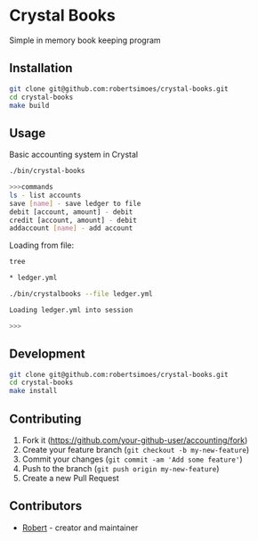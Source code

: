 # Crystal Books

Simple in memory book keeping program

## Installation

```bash
git clone git@github.com:robertsimoes/crystal-books.git
cd crystal-books
make build
```

## Usage

Basic accounting system in Crystal 

```bash
./bin/crystal-books

>>>commands
ls - list accounts
save [name] - save ledger to file
debit [account, amount] - debit
credit [account, amount] - debit
addaccount [name] - add account

```

Loading from file:
```bash
tree 

* ledger.yml
```

```bash
./bin/crystalbooks --file ledger.yml

Loading ledger.yml into session

>>>
```
## Development

```bash
git clone git@github.com:robertsimoes/crystal-books.git
cd crystal-books
make install
```

## Contributing

1. Fork it (<https://github.com/your-github-user/accounting/fork>)
2. Create your feature branch (`git checkout -b my-new-feature`)
3. Commit your changes (`git commit -am 'Add some feature'`)
4. Push to the branch (`git push origin my-new-feature`)
5. Create a new Pull Request

## Contributors

- [Robert](https://github.com/robertsimoes) - creator and maintainer
